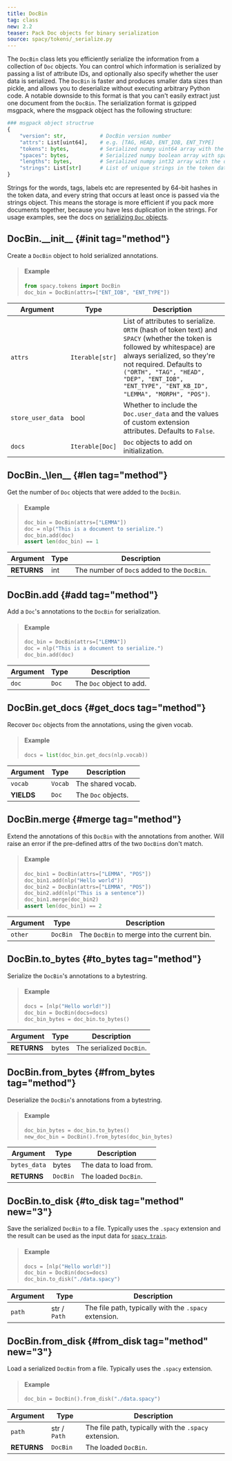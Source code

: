 ```yaml
---
title: DocBin
tag: class
new: 2.2
teaser: Pack Doc objects for binary serialization
source: spacy/tokens/_serialize.py
---
```


The `DocBin` class lets you efficiently serialize the information from a
collection of `Doc` objects. You can control which information is serialized by
passing a list of attribute IDs, and optionally also specify whether the user
data is serialized. The `DocBin` is faster and produces smaller data sizes than
pickle, and allows you to deserialize without executing arbitrary Python code. A
notable downside to this format is that you can't easily extract just one
document from the `DocBin`. The serialization format is gzipped msgpack, where
the msgpack object has the following structure:

```python
### msgpack object structrue
{
    "version": str,           # DocBin version number
    "attrs": List[uint64],    # e.g. [TAG, HEAD, ENT_IOB, ENT_TYPE]
    "tokens": bytes,          # Serialized numpy uint64 array with the token data
    "spaces": bytes,          # Serialized numpy boolean array with spaces data
    "lengths": bytes,         # Serialized numpy int32 array with the doc lengths
    "strings": List[str]      # List of unique strings in the token data
}
```

Strings for the words, tags, labels etc are represented by 64-bit hashes in the
token data, and every string that occurs at least once is passed via the strings
object. This means the storage is more efficient if you pack more documents
together, because you have less duplication in the strings. For usage examples,
see the docs on [serializing `Doc` objects](/usage/saving-loading#docs).

## DocBin.\_\_init\_\_ {#init tag="method"}

Create a `DocBin` object to hold serialized annotations.

> #### Example
>
> ```python
> from spacy.tokens import DocBin
> doc_bin = DocBin(attrs=["ENT_IOB", "ENT_TYPE"])
> ```

| Argument          | Type            | Description                                                                                                                                                                                                                                                                       |
| ----------------- | --------------- | --------------------------------------------------------------------------------------------------------------------------------------------------------------------------------------------------------------------------------------------------------------------------------- |
| `attrs`           | `Iterable[str]` | List of attributes to serialize. `ORTH` (hash of token text) and `SPACY` (whether the token is followed by whitespace) are always serialized, so they're not required. Defaults to `("ORTH", "TAG", "HEAD", "DEP", "ENT_IOB", "ENT_TYPE", "ENT_KB_ID", "LEMMA", "MORPH", "POS")`. |
| `store_user_data` | bool            | Whether to include the `Doc.user_data` and the values of custom extension attributes. Defaults to `False`.                                                                                                                                                                        |
| `docs`            | `Iterable[Doc]` | `Doc` objects to add on initialization.                                                                                                                                                                                                                                           |

## DocBin.\_\len\_\_ {#len tag="method"}

Get the number of `Doc` objects that were added to the `DocBin`.

> #### Example
>
> ```python
> doc_bin = DocBin(attrs=["LEMMA"])
> doc = nlp("This is a document to serialize.")
> doc_bin.add(doc)
> assert len(doc_bin) == 1
> ```

| Argument    | Type | Description                                 |
| ----------- | ---- | ------------------------------------------- |
| **RETURNS** | int  | The number of `Doc`s added to the `DocBin`. |

## DocBin.add {#add tag="method"}

Add a `Doc`'s annotations to the `DocBin` for serialization.

> #### Example
>
> ```python
> doc_bin = DocBin(attrs=["LEMMA"])
> doc = nlp("This is a document to serialize.")
> doc_bin.add(doc)
> ```

| Argument | Type  | Description              |
| -------- | ----- | ------------------------ |
| `doc`    | `Doc` | The `Doc` object to add. |

## DocBin.get_docs {#get_docs tag="method"}

Recover `Doc` objects from the annotations, using the given vocab.

> #### Example
>
> ```python
> docs = list(doc_bin.get_docs(nlp.vocab))
> ```

| Argument   | Type    | Description        |
| ---------- | ------- | ------------------ |
| `vocab`    | `Vocab` | The shared vocab.  |
| **YIELDS** | `Doc`   | The `Doc` objects. |

## DocBin.merge {#merge tag="method"}

Extend the annotations of this `DocBin` with the annotations from another. Will
raise an error if the pre-defined attrs of the two `DocBin`s don't match.

> #### Example
>
> ```python
> doc_bin1 = DocBin(attrs=["LEMMA", "POS"])
> doc_bin1.add(nlp("Hello world"))
> doc_bin2 = DocBin(attrs=["LEMMA", "POS"])
> doc_bin2.add(nlp("This is a sentence"))
> doc_bin1.merge(doc_bin2)
> assert len(doc_bin1) == 2
> ```

| Argument | Type     | Description                                 |
| -------- | -------- | ------------------------------------------- |
| `other`  | `DocBin` | The `DocBin` to merge into the current bin. |

## DocBin.to_bytes {#to_bytes tag="method"}

Serialize the `DocBin`'s annotations to a bytestring.

> #### Example
>
> ```python
> docs = [nlp("Hello world!")]
> doc_bin = DocBin(docs=docs)
> doc_bin_bytes = doc_bin.to_bytes()
> ```

| Argument    | Type  | Description              |
| ----------- | ----- | ------------------------ |
| **RETURNS** | bytes | The serialized `DocBin`. |

## DocBin.from_bytes {#from_bytes tag="method"}

Deserialize the `DocBin`'s annotations from a bytestring.

> #### Example
>
> ```python
> doc_bin_bytes = doc_bin.to_bytes()
> new_doc_bin = DocBin().from_bytes(doc_bin_bytes)
> ```

| Argument     | Type     | Description            |
| ------------ | -------- | ---------------------- |
| `bytes_data` | bytes    | The data to load from. |
| **RETURNS**  | `DocBin` | The loaded `DocBin`.   |

## DocBin.to_disk {#to_disk tag="method" new="3"}

Save the serialized `DocBin` to a file. Typically uses the `.spacy` extension
and the result can be used as the input data for
[`spacy train`](/api/cli#train).

> #### Example
>
> ```python
> docs = [nlp("Hello world!")]
> doc_bin = DocBin(docs=docs)
> doc_bin.to_disk("./data.spacy")
> ```

| Argument | Type         | Description                                           |
| -------- | ------------ | ----------------------------------------------------- |
| `path`   | str / `Path` | The file path, typically with the `.spacy` extension. |

## DocBin.from_disk {#from_disk tag="method" new="3"}

Load a serialized `DocBin` from a file. Typically uses the `.spacy` extension.

> #### Example
>
> ```python
> doc_bin = DocBin().from_disk("./data.spacy")
> ```

| Argument    | Type         | Description                                           |
| ----------- | ------------ | ----------------------------------------------------- |
| `path`      | str / `Path` | The file path, typically with the `.spacy` extension. |
| **RETURNS** | `DocBin`     | The loaded `DocBin`.                                  |
